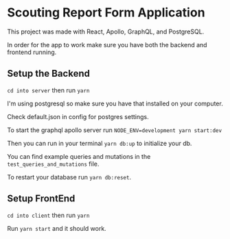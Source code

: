 # Scouting Report Form Application

This project was made with React, Apollo, GraphQL, and PostgreSQL.

In order for the app to work make sure you have both the backend and frontend running.

## Setup the Backend

`cd into server` then run `yarn`

I'm using postgresql so make sure you have that installed on your computer.

Check default.json in config for postgres settings.

To start the graphql apollo server run `NODE_ENV=development yarn start:dev`

Then you can run in your terminal `yarn db:up` to initialize your db.

You can find example queries and mutations in the `test_queries_and_mutations` file.

To restart your database run `yarn db:reset`.

## Setup FrontEnd

`cd into client` then run `yarn`

Run `yarn start` and it should work. 


